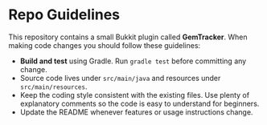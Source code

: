 # Repo Guidelines

This repository contains a small Bukkit plugin called **GemTracker**. When making code changes you should follow these guidelines:

- **Build and test** using Gradle. Run `gradle test` before committing any change.
- Source code lives under `src/main/java` and resources under `src/main/resources`.
- Keep the coding style consistent with the existing files. Use plenty of explanatory
  comments so the code is easy to understand for beginners.
- Update the README whenever features or usage instructions change.

